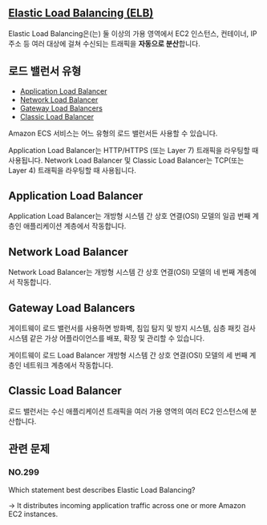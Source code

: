 ## [Elastic Load Balancing (ELB)](https://docs.aws.amazon.com/ko_kr/elasticloadbalancing/latest/userguide/load-balancer-getting-started.html)

Elastic Load Balancing은(는) 둘 이상의 가용 영역에서 EC2 인스턴스, 컨테이너, IP 주소 등 여러 대상에 걸쳐 수신되는 트래픽을 **자동으로 분산**합니다.

## 로드 밸런서 유형

   * [Application Load Balancer](#Application-Load-Balancer)
   * [Network Load Balancer](#Network-Load-Balancer)
   * [Gateway Load Balancers](#Gateway-Load-Balancers)
   * [Classic Load Balancer](#Classic-Load-Balancer)

Amazon ECS 서비스는 어느 유형의 로드 밸런서든 사용할 수 있습니다.

Application Load Balancer는 HTTP/HTTPS (또는 Layer 7) 트래픽을 라우팅할 때 사용됩니다. Network Load Balancer 및 Classic Load Balancer는 TCP(또는 Layer 4) 트래픽을 라우팅할 때 사용됩니다.

## Application Load Balancer

Application Load Balancer는 개방형 시스템 간 상호 연결(OSI) 모델의 일곱 번째 계층인 애플리케이션 계층에서 작동합니다.

## Network Load Balancer

Network Load Balancer는 개방형 시스템 간 상호 연결(OSI) 모델의 네 번째 계층에서 작동합니다. 

## Gateway Load Balancers

게이트웨이 로드 밸런서를 사용하면 방화벽, 침입 탐지 및 방지 시스템, 심층 패킷 검사 시스템 같은 가상 어플라이언스를 배포, 확장 및 관리할 수 있습니다.

게이트웨이 로드 Load Balancer 개방형 시스템 간 상호 연결(OSI) 모델의 세 번째 계층인 네트워크 계층에서 작동합니다.

## Classic Load Balancer

로드 밸런서는 수신 애플리케이션 트래픽을 여러 가용 영역의 여러 EC2 인스턴스에 분산합니다.

## 관련 문제

### NO.299 
Which statement best describes Elastic Load Balancing?

-> It distributes incoming application traffic across one or more Amazon EC2 instances.

